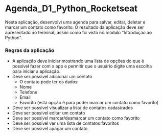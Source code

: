 # Agenda_D1_Python_Rocketseat

Nesta aplicação, desenvolvi uma agenda para salvar, editar, deletar e marcar um contato como favorito. O resultado da aplicação deve ser apresentado no terminal, assim como foi visto no módulo “Introdução ao Python”.

### Regras da aplicação

- A aplicação deve iniciar mostrando uma lista de opções do que é possível fazer com o app e permitir que o usuário digite uma escolha para iniciar a aplicação.
- Deve ser possível adicionar um contato
    - O contato pode ter os dados:
    - Nome
    - Telefone
    - Email
    - Favorito (está opção é para poder marcar um contato como favorito)
- Deve ser possível visualizar a lista de contatos cadastrados
- Deve ser possível editar um contato
- Deve ser possível marcar/desmarcar um contato como favorito
- Deve ser possível ver uma lista de contatos favoritos
- Deve ser possível apagar um contato
